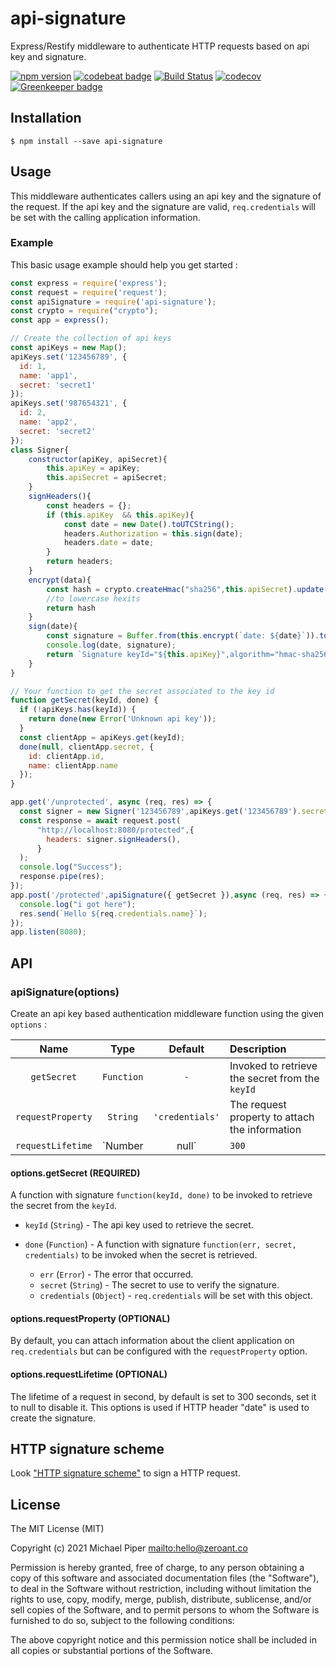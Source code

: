 # api-signature

Express/Restify middleware to authenticate HTTP requests based on api key and signature.

[![npm version](https://badge.fury.io/js/api-signature.svg)](https://badge.fury.io/js/api-signature)
[![codebeat badge](https://codebeat.co/badges/8b9de4e3-0841-4a91-85fd-5a26f58901c3)](https://codebeat.co/projects/github-com-arkerone-api-signature-master)
[![Build Status](https://travis-ci.org/arkerone/api-signature.svg?branch=master)](https://travis-ci.org/arkerone/api-signature)
[![codecov](https://codecov.io/gh/arkerone/api-signature/branch/master/graph/badge.svg)](https://codecov.io/gh/arkerone/api-signature)
[![Greenkeeper badge](https://badges.greenkeeper.io/arkerone/api-signature.svg)](https://greenkeeper.io/)

## Installation

```
$ npm install --save api-signature
```

## Usage

This middleware authenticates callers using an api key and the signature of the request. If the api key and the signature are valid, `req.credentials` will be set with the calling application information.

### Example

This basic usage example should help you get started :

```javascript
const express = require('express');
const request = require('request');
const apiSignature = require('api-signature');
const crypto = require("crypto");
const app = express();

// Create the collection of api keys
const apiKeys = new Map();
apiKeys.set('123456789', {
  id: 1,
  name: 'app1',
  secret: 'secret1'
});
apiKeys.set('987654321', {
  id: 2,
  name: 'app2',
  secret: 'secret2'
});
class Signer{
    constructor(apiKey, apiSecret){
        this.apiKey = apiKey;
        this.apiSecret = apiSecret;
    }
    signHeaders(){
        const headers = {};
        if (this.apiKey  && this.apiKey){
            const date = new Date().toUTCString();
            headers.Authorization = this.sign(date);
            headers.date = date;
        }
        return headers;
    }
    encrypt(data){
        const hash = crypto.createHmac("sha256",this.apiSecret).update(data).digest();
        //to lowercase hexits
        return hash
    }
    sign(date){
        const signature = Buffer.from(this.encrypt(`date: ${date}`)).toString("base64");
        console.log(date, signature);
        return `Signature keyId="${this.apiKey}",algorithm="hmac-sha256",signature="${signature}"`;
    }
}

// Your function to get the secret associated to the key id
function getSecret(keyId, done) {
  if (!apiKeys.has(keyId)) {
    return done(new Error('Unknown api key'));
  }
  const clientApp = apiKeys.get(keyId);
  done(null, clientApp.secret, {
    id: clientApp.id,
    name: clientApp.name
  });
}

app.get('/unprotected', async (req, res) => {
  const signer = new Signer('123456789',apiKeys.get('123456789').secret);
  const response = await request.post(
      "http://localhost:8080/protected",{
        headers: signer.signHeaders(),
      }
  );
  console.log("Success");
  response.pipe(res);
});
app.post('/protected',apiSignature({ getSecret }),async (req, res) => {
  console.log("i got here");
  res.send(`Hello ${req.credentials.name}`);
});
app.listen(8080);
```

## API

### apiSignature(options)

Create an api key based authentication middleware function using the given `options` :

|       Name        |      Type       |     Default     | Description                                     |
| :---------------: | :-------------: | :-------------: | :---------------------------------------------- |
|    `getSecret`    |   `Function`    |       `-`       | Invoked to retrieve the secret from the `keyId` |
| `requestProperty` |    `String`     | `'credentials'` | The request property to attach the information  |
| `requestLifetime` | `Number | null` |      `300`      | The lifetime of a request in seconds            |

#### options.getSecret (REQUIRED)

A function with signature `function(keyId, done)` to be invoked to retrieve the secret from the `keyId`.

- `keyId` (`String`) - The api key used to retrieve the secret.
- `done` (`Function`) - A function with signature `function(err, secret, credentials)` to be invoked when the secret is retrieved.

  - `err` (`Error`) - The error that occurred.
  - `secret` (`String`) - The secret to use to verify the signature.
  - `credentials` (`Object`) - `req.credentials` will be set with this object.

#### options.requestProperty (OPTIONAL)

By default, you can attach information about the client application on `req.credentials` but can be configured with the `requestProperty` option.

#### options.requestLifetime (OPTIONAL)

The lifetime of a request in second, by default is set to 300 seconds, set it to null to disable it. This options is used if HTTP header "date" is used to create the signature.

## HTTP signature scheme

Look ["HTTP signature scheme"](signature.md) to sign a HTTP request.

## License

The MIT License (MIT)

Copyright (c) 2021 Michael Piper <mailto:hello@zeroant.co>

Permission is hereby granted, free of charge, to any person obtaining a copy
of this software and associated documentation files (the "Software"), to deal
in the Software without restriction, including without limitation the rights
to use, copy, modify, merge, publish, distribute, sublicense, and/or sell
copies of the Software, and to permit persons to whom the Software is
furnished to do so, subject to the following conditions:

The above copyright notice and this permission notice shall be included in
all copies or substantial portions of the Software.